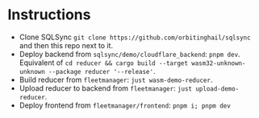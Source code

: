 # Instructions
  * Clone SQLSync `git clone https://github.com/orbitinghail/sqlsync` and then this repo next to it.
  * Deploy backend from `sqlsync/demo/cloudflare_backend`: `pnpm dev`. Equivalent of `cd reducer && cargo build --target wasm32-unknown-unknown --package reducer '--release'`.
  * Build reducer from `fleetmanager`: `just wasm-demo-reducer`.
  * Upload reducer to backend from `fleetmanager`: `just upload-demo-reducer`.
  * Deploy frontend from `fleetmanager/frontend`: `pnpm i; pnpm dev`